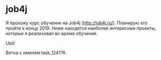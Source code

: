 # job4j

Я прохожу курс обучения на Job4j (http://job4j.ru/). Планирую его пройти к концу 2019.
Ниже находятся наиболее интересные проекты, которые я реализовал во время обучения.

Upd

Ветка с именем task_124176